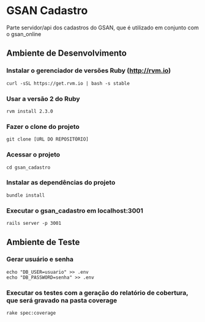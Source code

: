 # GSAN Cadastro

Parte servidor/api dos cadastros do GSAN, que é utilizado em conjunto com o gsan_online

## Ambiente de Desenvolvimento

### Instalar o gerenciador de versões Ruby (http://rvm.io)
    curl -sSL https://get.rvm.io | bash -s stable
    
### Usar a versão 2 do Ruby
    rvm install 2.3.0

### Fazer o clone do projeto
    git clone [URL DO REPOSITÓRIO]

### Acessar o projeto
    cd gsan_cadastro

### Instalar as dependências do projeto
    bundle install

### Executar o gsan_cadastro em localhost:3001
    rails server -p 3001

## Ambiente de Teste

### Gerar usuário e senha
    echo "DB_USER=usuario" >> .env
    echo "DB_PASSWORD=senha" >> .env

### Executar os testes com a geração do relatório de cobertura, que será gravado na pasta coverage
    rake spec:coverage
